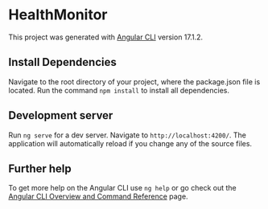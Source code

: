 # HealthMonitor

This project was generated with [Angular CLI](https://github.com/angular/angular-cli) version 17.1.2.
## Install Dependencies

Navigate to the root directory of your project, where the package.json file is located.
Run the command `npm install` to install all dependencies.

## Development server

Run `ng serve` for a dev server. Navigate to `http://localhost:4200/`. The application will automatically reload if you change any of the source files.

## Further help

To get more help on the Angular CLI use `ng help` or go check out the [Angular CLI Overview and Command Reference](https://angular.io/cli) page.
